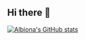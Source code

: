## Hi there 👋

[![Albiona's GitHub stats](https://github-readme-stats.vercel.app/api?username=albionahoti)](https://github.com/albionahoti/github-readme-stats)
